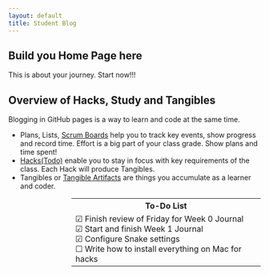 ```yaml
---
layout: default
title: Student Blog
---
```

<style>
table.center {
  margin-left: 25%; 
  margin-right: 25%;
}
</style>

## Build you Home Page here 
This is about your journey. Start now!!!

## Overview of Hacks, Study and Tangibles
Blogging in GitHub pages is a way to learn and code at the same time. 

- Plans, Lists, [Scrum Boards](https://clickup.com/blog/scrum-board/) help you to track key events, show progress and record time.  Effort is a big part of your class grade.  Show plans and time spent!
- [Hacks(Todo)](https://levelup.gitconnected.com/six-ultimate-daily-hacks-for-every-programmer-60f5f10feae) enable you to stay in focus with key requirements of the class.  Each Hack will produce Tangibles.
- Tangibles or [Tangible Artifacts](https://en.wikipedia.org/wiki/Artifact_(software_development)) are things you accumulate as a learner and coder. 

<table class="center" style="width:75%">
    <tr>
        <th style="height:10px; text-align:center">
            To-Do List
        </th>
    </tr>
    <tr style="text-align:left; height 100px;">
        <td>
            <span style="vertical-align:bottom;">&#9745;</span> Finish review of Friday for Week 0 Journal
            <br><span style="vertical-align:bottom;">&#9745;</span> Start and finish Week 1 Journal
            <br><span style="vertical-align:bottom;">&#9745;</span> Configure Snake settings
            <br><span style="vertical-align:bottom;">&#9744;</span> Write how to install everything on Mac for hacks
        </td>
    </tr>
</table>